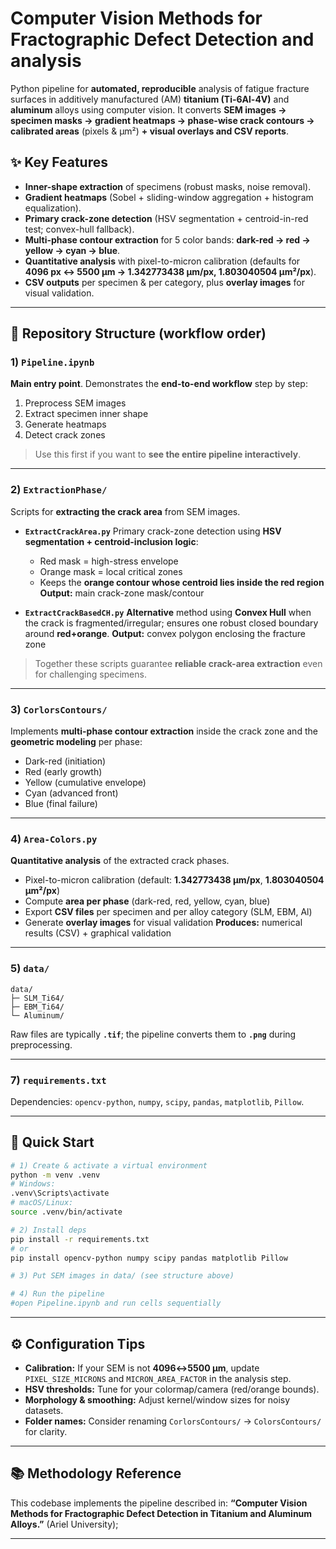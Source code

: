 

# Computer Vision Methods for Fractographic Defect Detection and analysis

Python pipeline for **automated, reproducible** analysis of fatigue fracture surfaces in additively manufactured (AM) **titanium (Ti-6Al-4V)** and **aluminum** alloys using computer vision.
It converts **SEM images → specimen masks → gradient heatmaps → phase-wise crack contours → calibrated areas** (pixels & µm²) **+ visual overlays and CSV reports**.&#x20;

## ✨ Key Features

* **Inner-shape extraction** of specimens (robust masks, noise removal).
* **Gradient heatmaps** (Sobel + sliding-window aggregation + histogram equalization).
* **Primary crack-zone detection** (HSV segmentation + centroid-in-red test; convex-hull fallback).
* **Multi-phase contour extraction** for 5 color bands: **dark-red → red → yellow → cyan → blue**.
* **Quantitative analysis** with pixel-to-micron calibration
  (defaults for **4096 px ↔ 5500 µm → 1.342773438 µm/px, 1.803040504 µm²/px**).
* **CSV outputs** per specimen & per category, plus **overlay images** for visual validation.

---

## 📁 Repository Structure (workflow order)

### 1) `Pipeline.ipynb`

**Main entry point**. Demonstrates the **end-to-end workflow** step by step:

1. Preprocess SEM images
2. Extract specimen inner shape
3. Generate heatmaps
4. Detect crack zones

> Use this first if you want to **see the entire pipeline interactively**.

---

### 2) `ExtractionPhase/`

Scripts for **extracting the crack area** from SEM images.

* **`ExtractCrackArea.py`**
  Primary crack-zone detection using **HSV segmentation + centroid-inclusion logic**:

  * Red mask = high-stress envelope
  * Orange mask = local critical zones
  * Keeps the **orange contour whose centroid lies inside the red region**
    **Output:** main crack-zone mask/contour

* **`ExtractCrackBasedCH.py`**
  **Alternative** method using **Convex Hull** when the crack is fragmented/irregular; ensures one robust closed boundary around **red+orange**.
  **Output:** convex polygon enclosing the fracture zone

> Together these scripts guarantee **reliable crack-area extraction** even for challenging specimens.

---

### 3) `CorlorsContours/` 

Implements **multi-phase contour extraction** inside the crack zone and the **geometric modeling** per phase:

* Dark-red (initiation)
* Red (early growth)
* Yellow (cumulative envelope)
* Cyan (advanced front)
* Blue (final failure)

---

### 4) `Area-Colors.py`

**Quantitative analysis** of the extracted crack phases.

* Pixel-to-micron calibration (default: **1.342773438 µm/px**, **1.803040504 µm²/px**)
* Compute **area per phase** (dark-red, red, yellow, cyan, blue)
* Export **CSV files** per specimen and per alloy category (SLM, EBM, Al)
* Generate **overlay images** for visual validation
  **Produces:** numerical results (CSV) + graphical validation

---

### 5) `data/`
```
data/
├─ SLM_Ti64/
├─ EBM_Ti64/
└─ Aluminum/
```
Raw files are typically **`.tif`**; the pipeline converts them to **`.png`** during preprocessing.

---


### 7) `requirements.txt`  

Dependencies: `opencv-python`, `numpy`, `scipy`, `pandas`, `matplotlib`, `Pillow`.

---

## 🚀 Quick Start

```bash
# 1) Create & activate a virtual environment
python -m venv .venv
# Windows:
.venv\Scripts\activate
# macOS/Linux:
source .venv/bin/activate

# 2) Install deps
pip install -r requirements.txt
# or
pip install opencv-python numpy scipy pandas matplotlib Pillow

# 3) Put SEM images in data/ (see structure above)

# 4) Run the pipeline
#open Pipeline.ipynb and run cells sequentially
```

---

## ⚙️ Configuration Tips

* **Calibration:** If your SEM is not **4096↔5500 µm**, update
  `PIXEL_SIZE_MICRONS` and `MICRON_AREA_FACTOR` in the analysis step.
* **HSV thresholds:** Tune for your colormap/camera (red/orange bounds).
* **Morphology & smoothing:** Adjust kernel/window sizes for noisy datasets.
* **Folder names:** Consider renaming `CorlorsContours/` → `ColorsContours/` for clarity.

---


## 📚 Methodology Reference

This codebase implements the pipeline described in:
**“Computer Vision Methods for Fractographic Defect Detection in Titanium and Aluminum Alloys.”** (Ariel University);

---
